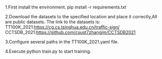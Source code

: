 1.First install the environment.
  pip install -r requirements.txt

2.Download the datasets to the specified location and place it correctly,All are public datasets.
  The link to the datasets is:
  TT100K_2021:https://cg.cs.tsinghua.edu.cn/traffic-sign/
  CCTSDB_2021:https://github.com/csust7zhangjm/CCTSDB2021

3.Configure several paths in the TT100K_2021.yaml file.

4.Execute python train.py to start training.
